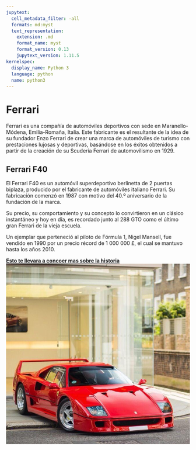 ```yaml
---
jupytext:
  cell_metadata_filter: -all
  formats: md:myst
  text_representation:
    extension: .md
    format_name: myst
    format_version: 0.13
    jupytext_version: 1.11.5
kernelspec:
  display_name: Python 3
  language: python
  name: python3
---
```


# Ferrari
Ferrari es una compañía de automóviles deportivos con sede en Maranello-Módena, Emilia-Romaña, Italia. Este fabricante es el resultante de la idea de su fundador Enzo Ferrari de crear una marca de automóviles de turismo con prestaciones lujosas y deportivas, basándose en los éxitos obtenidos a partir de la creación de su Scuderia Ferrari de automovilismo en 1929.

## Ferrari F40
El Ferrari F40 es un automóvil superdeportivo berlinetta de 2 puertas biplaza, producido por el fabricante de automóviles italiano Ferrari. Su fabricación comenzó en 1987 con motivo del 40.º aniversario de la fundación de la marca.

Su precio, su comportamiento y su concepto lo convirtieron en un clásico instantáneo y hoy en día, es recordado junto al 288 GTO como el último gran Ferrari de la vieja escuela.

Un ejemplar que perteneció al piloto de Fórmula 1, Nigel Mansell, fue vendido en 1990 por un precio récord de 1 000 000 £, el cual se mantuvo hasta los años 2010.

[**Esto te llevara a concoer mas sobre la historia**](https://es.wikipedia.org/wiki/Ferrari_F40)
![ferrari f40](f40.JPEG)